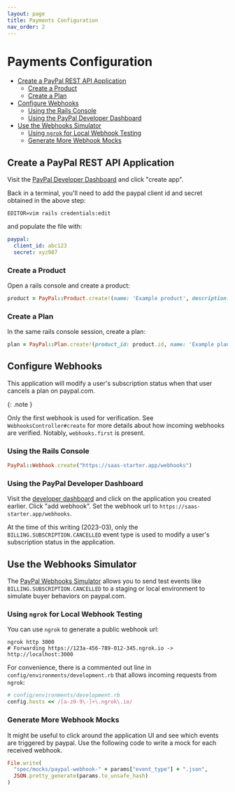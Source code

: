 ```yaml
---
layout: page
title: Payments Configuration
nav_order: 2
---
```

# Payments Configuration


- [Create a PayPal REST API Application](#create-a-paypal-rest-api-application)
  - [Create a Product](#create-a-product)
  - [Create a Plan](#create-a-plan)
- [Configure Webhooks](#configure-webhooks)
  - [Using the Rails Console](#using-the-rails-console)
  - [Using the PayPal Developer Dashboard](#using-the-paypal-developer-dashboard)
- [Use the Webhooks Simulator](#use-the-webhooks-simulator)
  - [Using `ngrok` for Local Webhook Testing](#using-ngrok-for-local-webhook-testing)
  - [Generate More Webhook Mocks](#generate-more-webhook-mocks)

## Create a PayPal REST API Application

Visit the [PayPal Developer Dashboard](https://developer.paypal.com/dashboard/applications/sandbox/create) 
and click "create app".

Back in a terminal, you'll need to add the paypal client id and secret obtained
in the above step:

```
EDITOR=vim rails credentials:edit
```

and populate the file with:

```yaml
paypal:
  client_id: abc123
  secret: xyz987
```

### Create a Product

Open a rails console and create a product:

```rb
product = PayPal::Product.create!(name: 'Example product', description: 'example product description')
```

### Create a Plan

In the same rails console session, create a plan:

```rb
plan = PayPal::Plan.create!(product_id: product.id, name: 'Example plan', description: 'example plan description')
```

## Configure Webhooks

This application will modify a user's subscription status when that user cancels
a plan on paypal.com.

{: .note }

Only the first webhook is used for verification. See `WebhooksController#create`
for more details about how incoming webhooks are verified. Notably,
`webhooks.first` is present.

### Using the Rails Console

```rb
PayPal::Webhook.create("https://saas-starter.app/webhooks")
```

### Using the PayPal Developer Dashboard

Visit the [developer dashboard](https://developer.paypal.com/dashboard/applications/sandbox)
and click on the application you created earlier. Click "add webhook". Set the 
webhook url to `https://saas-starter.app/webhooks`.

At the time of this writing (2023-03), only the `BILLING.SUBSCRIPTION.CANCELLED` event 
type is used to modify a user's subscription status in the application.

## Use the Webhooks Simulator

The [PayPal Webhooks Simulator](https://developer.paypal.com/dashboard/webhooksSimulator)
allows you to send test events like `BILLING.SUBSCRIPTION.CANCELLED` to a
staging or local environment to simulate buyer behaviors on paypal.com.

### Using `ngrok` for Local Webhook Testing

You can use `ngrok` to generate a public webhook url:

```
ngrok http 3000
# Forwarding https://123a-456-789-012-345.ngrok.io -> http://localhost:3000
```

For convenience, there is a commented out line in 
`config/environments/development.rb` that allows incoming requests from `ngrok`:

```rb
# config/environments/development.rb
config.hosts << /[a-z0-9\-]+\.ngrok\.io/
```

### Generate More Webhook Mocks

It might be useful to click around the application UI and see which events are
triggered by paypal. Use the following code to write a mock for each received
webhook.

```rb
File.write(
  "spec/mocks/paypal-webhook-" + params["event_type"] + ".json",
  JSON.pretty_generate(params.to_unsafe_hash)
)
```


